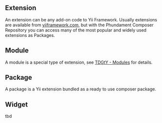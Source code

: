 Extension
---------

An extension can be any add-on code to Yii Framework. Usually extensions are available from [yiiframework.com](http://yiiframework.com/extensions), but with the Phundament Composer Repository you can access many of the most popular and widely used extensions as Packages.


Module
------

A module is a special type of extension, see [TDGtY - Modules]() for details.


Package
-------

A package is a Yii extension bundled as a ready to use composer package.


Widget
------

tbd